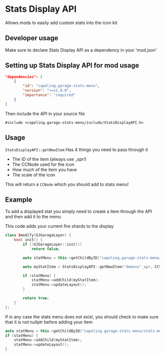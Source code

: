 # Stats Display API
Allows mods to easily add custom stats into the icon kit
## Developer usage
Make sure to declare Stats Display API as a dependency in your 'mod.json'
## Setting up Stats Display API for mod usage
```json
"dependencies": [
	{
		"id": "capeling.garage-stats-menu",
		"version": ">=v1.0.0",
		"importance": "required"
	}
]
```

Then include the API in your source file

`#include <capeling.garage-stats-menu/include/StatsDisplayAPI.h>`

## Usage
`StatsDisplayAPI::getNewItem` Has 4 things you need to pass through it

- The ID of the item (always use _spr!)
- The CCNode used for the icon
- How much of the item you have
- The scale of the icon

This will return a `CCNode` which you should add to stats menu!

## Example
To add a displayed stat you simply need to create a item through the API and then add it to the menu

This code adds your current fire shards to the display
```cpp
class $modify(GJGarageLayer) {
	bool init() {
		if (!GJGarageLayer::init())
			return false;

		auto statMenu = this->getChildByID("capeling.garage-stats-menu/stats-menu");

		auto myStatItem = StatsDisplayAPI::getNewItem("demons"_spr, CCSprite::createWithSpriteFrameName("fireShardSmall_001.png"), GameStatsManager::sharedState()->getStat("16"), 0.8f);

		if (statMenu) {
			statMenu->addChild(myStatItem);
			statMenu->updateLayout();
		}

		return true;
	}
};
```

If in any case the stats menu does not exist, you should check to make sure that it is not nullptr before adding your item
```cpp
auto statMenu = this->getChildByID("capeling.garage-stats-menu/stats-menu");
if (statMenu) {
	statMenu->addChild(myStatItem);
	statMenu->updateLayout();
}
```
